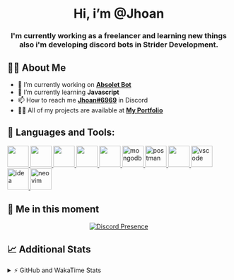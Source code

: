 <h1 align="center">Hi, i’m @Jhoan</h1>
<h3 align="center">I'm currently working as a freelancer and learning new things also i'm developing discord bots in Strider Development.</h3>

## 🙋‍♂️ About Me

- 🔭 I’m currently working on **[Absolet Bot](https://strider.cloud)**
- 🌱 I’m currently learning **Javascript**
- 📫 How to reach me **[Jhoan#6969](https://jhoan.monster/)** in Discord
- 👨‍💻 All of my projects are available at **[My Portfolio](https://jhoan.monster)**

## 🚀 Languages and Tools:
<p align="left"> 
    <a href="https://developer.mozilla.org/en-US/docs/Web/JavaScript" target="_blank"> <img src="https://img.icons8.com/color/48/000000/javascript.png" width="48" height="48"/> </a> 
    <a href="https://www.w3.org/html/" target="_blank"> <img src="https://img.icons8.com/color/48/000000/html-5.png" width="48" height="48"/> </a> 
    <a href="https://www.w3schools.com/css/" target="_blank"> <img src="https://img.icons8.com/color/48/000000/css3.png" width="48" height="48"/> </a> 
    <a href="https://getbootstrap.com" target="_blank"> <img src="https://img.icons8.com/color/48/000000/bootstrap.png" width="48" height="48"/> </a> 
    <a href="https://nodejs.org" target="_blank"> <img src="https://i.imgur.com/XX8lvL7.png" width="48" height="48"/> </a> 
    <a href="https://www.mongodb.com/" target="_blank"> <img src="https://i.imgur.com/nRtS3AN.png" alt="mongodb" width="48" height="48"/> </a> 
    <a href="https://postman.com" target="_blank"> <img src="https://www.vectorlogo.zone/logos/getpostman/getpostman-icon.svg" alt="postman" width="48" height="48"/> </a>   
    <a href="https://git-scm.com/" target="_blank"> <img src="https://img.icons8.com/color/48/000000/git.png" width="48" height="48"/> </a> 
    <a href="https://code.visualstudio.com" target="_blank" > <img src="https://upload.wikimedia.org/wikipedia/commons/thumb/9/9a/Visual_Studio_Code_1.35_icon.svg/2048px-Visual_Studio_Code_1.35_icon.svg.png" alt="vscode" width="48" height="48"> </a>
    <a href="https://www.jetbrains.com/es-es/idea/" target="_blank" > <img src="https://resources.jetbrains.com/storage/products/intellij-idea/img/meta/intellij-idea_logo_300x300.png" alt="idea" width="48" height="48"> </a>
    <a href="https://neovim.io" target="_blank"> <img src="https://icons.iconarchive.com/icons/papirus-team/papirus-apps/512/nvim-icon.png" alt="neovim" width="48" height="48"/> </a>
</p>
  
## 👤 Me in this moment
<p align="center">
    <a href="https://discord.com/users/852617426591154177" target="_blank" rel="nofollow">
        <img src="https://lanyard-profile-readme.vercel.app/api/852617426591154177?idleMessage=Probably%20coding%20Absolet..." alt="Discord Presence" align="center">
    </a>
</p>

## 📈 Additional Stats
<details>
    <summary>⚡ GitHub and WakaTime Stats</summary>
    <br/>

<!--START_SECTION:waka-->
![Code Time](http://img.shields.io/badge/Code%20Time-204%20hrs%2025%20mins-blue)

**🐱 My GitHub Data** 

> 🏆 571 Contributions in the Year 2022
 > 
> 📦 45.7 kB Used in GitHub's Storage 
 > 
> 💼 Opted to Hire
 > 
> 📜 4 Public Repositories 
 > 
> 🔑 17 Private Repositories  
 > 
**I'm an Early 🐤** 

```text
🌞 Morning    54 commits     ██░░░░░░░░░░░░░░░░░░░░░░░   9.78% 
🌆 Daytime    232 commits    ██████████░░░░░░░░░░░░░░░   42.03% 
🌃 Evening    232 commits    ██████████░░░░░░░░░░░░░░░   42.03% 
🌙 Night      34 commits     █░░░░░░░░░░░░░░░░░░░░░░░░   6.16%

```
📅 **I'm Most Productive on Saturday** 

```text
Monday       73 commits     ███░░░░░░░░░░░░░░░░░░░░░░   13.22% 
Tuesday      91 commits     ████░░░░░░░░░░░░░░░░░░░░░   16.49% 
Wednesday    93 commits     ████░░░░░░░░░░░░░░░░░░░░░   16.85% 
Thursday     44 commits     ██░░░░░░░░░░░░░░░░░░░░░░░   7.97% 
Friday       65 commits     ███░░░░░░░░░░░░░░░░░░░░░░   11.78% 
Saturday     115 commits    █████░░░░░░░░░░░░░░░░░░░░   20.83% 
Sunday       71 commits     ███░░░░░░░░░░░░░░░░░░░░░░   12.86%

```


📊 **This Week I Spent My Time On** 

```text
⌚︎ Time Zone: America/Bogota

💬 Programming Languages: 
JavaScript               22 hrs 59 mins      ████████████████░░░░░░░░░   64.67% 
Markdown                 4 hrs 46 mins       ███░░░░░░░░░░░░░░░░░░░░░░   13.43% 
EJS                      3 hrs 53 mins       ██░░░░░░░░░░░░░░░░░░░░░░░   10.94% 
JSON                     1 hr 23 mins        █░░░░░░░░░░░░░░░░░░░░░░░░   3.93% 
YAML                     35 mins             ░░░░░░░░░░░░░░░░░░░░░░░░░   1.68%

🔥 Editors: 
VS Code                  35 hrs 20 mins      ████████████████████████░   99.4% 
Neovim                   12 mins             ░░░░░░░░░░░░░░░░░░░░░░░░░   0.6%

🐱‍💻 Projects: 
Fium Web                 13 hrs 19 mins      █████████░░░░░░░░░░░░░░░░   37.5% 
absolet-guide            9 hrs 4 mins        ██████░░░░░░░░░░░░░░░░░░░   25.54% 
Strider-System           5 hrs 13 mins       ███░░░░░░░░░░░░░░░░░░░░░░   14.71% 
sms-script               1 hr 54 mins        █░░░░░░░░░░░░░░░░░░░░░░░░   5.36% 
Cloudly                  1 hr 35 mins        █░░░░░░░░░░░░░░░░░░░░░░░░   4.49%

💻 Operating System: 
Linux                    35 hrs 33 mins      █████████████████████████   100.0%

```

**I Mostly Code in JavaScript** 

```text
JavaScript               13 repos            █████████████████░░░░░░░░   68.42% 
Java                     2 repos             ██░░░░░░░░░░░░░░░░░░░░░░░   10.53% 
SCSS                     1 repo              █░░░░░░░░░░░░░░░░░░░░░░░░   5.26% 
TypeScript               1 repo              █░░░░░░░░░░░░░░░░░░░░░░░░   5.26% 
Shell                    1 repo              █░░░░░░░░░░░░░░░░░░░░░░░░   5.26%

```



 Last Updated on 14/06/2022 09:42:28 UTC
<!--END_SECTION:waka-->
</details>
